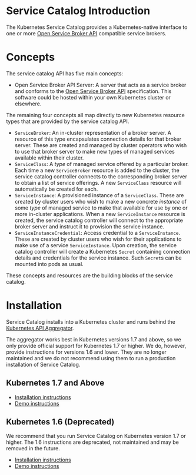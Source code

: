 # Service Catalog Introduction

The Kubernetes Service Catalog provides a Kubernetes-native interface to one
or more [Open Service Broker API](https://openservicebrokerapi.org/) compatible
service brokers.

# Concepts

The service catalog API has five main concepts:

- Open Service Broker API Server: A server that acts as a service broker and conforms to the 
[Open Service Broker API](https://github.com/openservicebrokerapi/servicebroker/blob/master/spec.md)
specification. This software could be hosted within your own Kubernetes cluster
or elsewhere.

The remaining four concepts all map directly to new Kubernetes resource types
that are provided by the service catalog API.

- `ServiceBroker`: An in-cluster representation of a broker server. A resource of this
type encapsulates connection details for that broker server. These are created
and managed by cluster operators who wish to use that broker server to make new
types of managed services available within their cluster.
- `ServiceClass`: A *type* of managed service offered by a particular broker.
Each time a new `ServiceBroker` resource is added to the cluster, the service catalog
controller connects to the corresponding broker server to obtain a list of
service offerings. A new `ServiceClass` resource will automatically be created
for each.
- `ServiceInstance`: A provisioned instance of a `ServiceClass`. These are created
by cluster users who wish to make a new concrete _instance_ of some _type_ of
managed service to make that available for use by one or more in-cluster
applications. When a new `ServiceInstance` resource is created, the service catalog
controller will connect to the appropriate broker server and instruct it to
provision the service instance.
- `ServiceInstanceCredential`: Access credential to a `ServiceInstance`. These
are created by cluster users who wish for their applications to make use of a
service `ServiceInstance`. Upon creation, the service catalog controller will
create a Kubernetes `Secret` containing connection details and credentials for
the service instance. Such `Secret`s can be mounted into pods as usual.

These concepts and resources are the building blocks of the service catalog.

# Installation

Service Catalog installs into a Kubernetes cluster and runs behind the
[Kubernetes API Aggregator](https://kubernetes.io/docs/concepts/api-extension/apiserver-aggregation/).

The aggregator works best in Kubernetes versions 1.7 and above, so we only
provide official support for Kubernetes 1.7 or higher. We do, however,
provide instructions for versions 1.6 and lower. They are no longer 
maintained and we do not recommend using them to run a production installation
of Service Catalog.

## Kubernetes 1.7 and Above

- [Installation instructions](./install-1.7.md)
- [Demo instructions](./walkthrough-1.7.md)

## Kubernetes 1.6 (Deprecated)

We recommend that you run Service Catalog on Kubernetes version 1.7 or higher.
The 1.6 instructions are deprecated, not maintained and may be removed in the
future.

- [Installation instructions](./install-1.6.md)
- [Demo instructions](./walkthrough-1.6.md)
